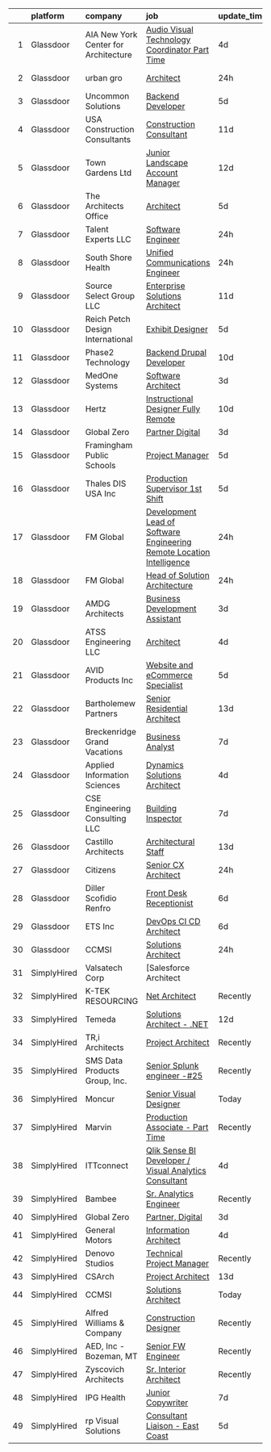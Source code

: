 

|    | platform    | company                                | job                                                                                                                                                                                                                                                                                                                                                                                                                                                                                                                                                                                                                                                                                                                                                                                                                                                                                                                                                                                                                                                                                                                                                     | update_time   | location              |
|---:|:------------|:---------------------------------------|:--------------------------------------------------------------------------------------------------------------------------------------------------------------------------------------------------------------------------------------------------------------------------------------------------------------------------------------------------------------------------------------------------------------------------------------------------------------------------------------------------------------------------------------------------------------------------------------------------------------------------------------------------------------------------------------------------------------------------------------------------------------------------------------------------------------------------------------------------------------------------------------------------------------------------------------------------------------------------------------------------------------------------------------------------------------------------------------------------------------------------------------------------------|:--------------|:----------------------|
|  1 | Glassdoor   | AIA New York   Center for Architecture | [Audio Visual Technology Coordinator   Part Time](https://www.glassdoor.com/partner/jobListing.htm?pos=121&ao=1110586&s=58&guid=00000182153e25e5a93ac24fc69f2047&src=GD_JOB_AD&t=SR&vt=w&ea=1&cs=1_7f820ecc&cb=1658213771186&jobListingId=1008005412104&cpc=9DC6E4D8324653EE&jrtk=3-0-1g8ajs9hfkcko801-1g8ajs9i0g2po800-9f7e938f05ae3998--6NYlbfkN0A4hgeKHdLyHgzaskNEvl2xXMVaueUT71iJOYpLYISQUHyZh2WxViHTlj9Wub_60nmkxSAtQjnee00fLm9FQ5Rn-NrRvomallKfPxN9_W9Z-EoaEzzASElKlk3PoTZ-900ZzshHrIsjXWYpFoiTJAAQk9Szo8Hz3ObWNzUKtjBU0aDU6bVgqWI-BtpzFiSMFmRjA5qhZDBM-ANGIjEfVpENJ-oiJO_WdJ7r3XtL9eJVBXqIZ0PeZ_YbocXvzKd_iIfHmIVfmnyGMXEYNtdBbbFp59Brbh2iQu3dC6wr4CMH2n92FriXeX_QKOJO26bNa85DqQAQ3oT02sKGQtKgs1uNq4ctw_oD5alTUyfAaMgL70opb9rDYxTflVCcyCUG2BgGlg_0ttF0pXWnbJ7aymZb7YgwNviSwNuxQWCuaAeUk972we7yyGAuHuKBWfxAqmxm8j8rfBFv09i2MMZbE-H8EFFTN_gMQVMx2mCiGjvlEEFVJxdgExT7Uz7oxpVs3Ik%3D)                                                                                                                                                                                                                                                                | 4d            | New York, NY          |
|  2 | Glassdoor   | urban gro                              | [Architect](https://www.glassdoor.com/partner/jobListing.htm?pos=104&ao=1110586&s=58&guid=00000182153e25e5a93ac24fc69f2047&src=GD_JOB_AD&t=SR&vt=w&ea=1&cs=1_035ebe1b&cb=1658213771183&jobListingId=1008012220603&cpc=2CAA794C6C8251AB&jrtk=3-0-1g8ajs9hfkcko801-1g8ajs9i0g2po800-75de2c5758707c6b--6NYlbfkN0A953Z9EfJZc5Z9y7Wb0NkuJO-5BBnqXCJSieP3bN3oT3pD2vzfTR7380vVfcGGwFp7h5hIUVH8NrTXjyRVDRxglBn0X1bSCt1AuUGRZ6tWmD5corm1uWWRM1DkWlBhE65VjmewmkGJqbeLHuGU-ohO-Q6ZQkzqsUfIfW5rZKBf6iV1TfjrkVjSxrhZRraThFogSoGbO8LA_43e-L7v9lrBsuqYbWkLGy5ybfgCw0vEpjagbuDIxk_IXnSH-9vAm70Gr4DH6r_AAusiY5uI36msB2xzNR3Jfw2nohUbsbZhUHvT1YC3aBZbIWfo4pW94IiIkh3Uzit_j6nXyDbvCbnvGNa_M_WLFckx-amfu-lG4FVlTDoPIVGVL18tpQSm0g09YAdVDLO85EbD-QA1xXtpXiasyuMv8Uk3S0gis3WkaYKLmngz7UzSEw_ZOsJSLz0hsG6aP7bxgaXiPUOtYBy22YO7NtpyPne2VhtRFmYJtTMbYYbqe_Kse5VsRCRnToE6UZco33JDWTrk8xvRD89_)                                                                                                                                                                                                                                                                                    | 24h           | Columbus, GA          |
|  3 | Glassdoor   | Uncommon Solutions                     | [Backend Developer](https://www.glassdoor.com/partner/jobListing.htm?pos=112&ao=1110586&s=58&guid=00000182153e25e5a93ac24fc69f2047&src=GD_JOB_AD&t=SR&vt=w&ea=1&cs=1_3c90fb5f&cb=1658213771185&jobListingId=1008002904162&cpc=983919718F9DC6F6&jrtk=3-0-1g8ajs9hfkcko801-1g8ajs9i0g2po800-b54aa2b04a64bbdb--6NYlbfkN0D5EoDI19pzLD_ZoAvoqM1-O9qeTV9KvYbDAr1-bMzVcQf2IFddxPxdEPPJGSEwxSzgFXCbmD9DPT01RneWWpIcuzmIZtQ5VurEbBwDoRVXj3NyvxrFUXGglOaqhEtZiGOLivxTI9oOO6KRhZKg-oEXNkegqYZAAKnK9lZdtNlvm8izggpcUwoGfuIkQWQk9_8qN2Gn5pssmj6Ryc-l_Foxzn9uVLJcsxG5CoPOime9E7DA2kbc8gKcc77_GuVu_xfhnI6cScuLXhzcUZcSPUKBFiJvSeZGNzzhGfKpwwjn0bLYXpuxxNI94KRxtwHku4No42Z0DGbyqH1JNSHnHUKOub20ianjG-ToxlsbfHJj1HnNHLNPuscJSfEA48yRRk5gx7EFSyul7EzaodrHRUusaXrvKAeF6pEbT6rw0wiaxnTB_4V07cfnKkKdNr87GX2cqJmPQ9nzTmgF26unAcqB2oJxKujbXXlV9lvQCnvgHTp94BmdTUSxup8eFAK6ZJE%3D)                                                                                                                                                                                                                                                                                              | 5d            | Greenwood Village, CO |
|  4 | Glassdoor   | USA Construction Consultants           | [Construction Consultant](https://www.glassdoor.com/partner/jobListing.htm?pos=111&ao=1110586&s=58&guid=00000182153e25e5a93ac24fc69f2047&src=GD_JOB_AD&t=SR&vt=w&ea=1&cs=1_b24ac15f&cb=1658213771184&jobListingId=1007989859349&cpc=0B561D89933DD0A0&jrtk=3-0-1g8ajs9hfkcko801-1g8ajs9i0g2po800-e9bc561fb70428d0--6NYlbfkN0Bi-g4OEguhQEx4pjzkmulzkFDPdVMQm6g82nLRMcVRUF4a9O8XX7bQ9gf7IXtlohmXlctRm-rD6fQF4C0BgqfG_863nbfBTErvDC_SXOiENmvAslrbKlvJWyx4CCnlc11fOhK2sH7Ata2H1hZiRtplGrWsn7Ik378QioRInmklIVlvVQFF8flILEC5Oe3jk64Zx2_28z9-UXGAHVz3Hn1ITba-Zynlcn6VP1YRwRbMzu0JC_TdfFch6lIToF9gWb_uXRpTkXLaXNBjZM4_IOHNrE-hMDp3XHkD2SYgP0bVdwGslQ5vTYu_UpTU3tGiybddRQHoea49GvOyGJrFuEiXYIECH0O4-CdbiRPtu7sYXicvk7EBAUVlUEGjKA__set7zh64HPpsJPVJ9ZuavRO65LGQaheF3SsGs7qtqWreGM0aG-0GO_sEbCxK_ck5BKB4GwN8CueWWoIz4or7tE0TlELbfv6bTn0T17iWgSHY7Ld9krgd_WRxBEqX4hlUdfWYqjvllkDJag%3D%3D)                                                                                                                                                                                                                                                                          | 11d           | Atlanta, GA           |
|  5 | Glassdoor   | Town   Gardens  Ltd                    | [Junior Landscape Account Manager](https://www.glassdoor.com/partner/jobListing.htm?pos=110&ao=1110586&s=58&guid=00000182153e25e5a93ac24fc69f2047&src=GD_JOB_AD&t=SR&vt=w&ea=1&cs=1_a226e3f7&cb=1658213771184&jobListingId=1007987204587&cpc=B4454408B5C4E155&jrtk=3-0-1g8ajs9hfkcko801-1g8ajs9i0g2po800-5fcea3f4d233570f--6NYlbfkN0DqW0-hTgkWGwYpK7eUj7Z7FoWYf8zugqSJvdz1tLOuZG6mU0B5mvSZExm9uBaGyQp3Qrsd4I-jJTMOIM2ljZzWmiExBkz8rHbdwlDxQC6-9WMgNFifIZD7uiajimeJUFaN4UThHaRvJu0fLAFanBtabqChKOweU84I6HOBWEA8OpnPTJ-wNtC5eAxAMz4P921i8nXLlSXC9pxWFYgEaxLJSgg7S66w25wg_FU06rHSjnd1IrMl7U40dS3FEhGsvhQUTNE5R2mmlJT1X8vKrwyZmCN6_FTWoH5-ImGVREEdq0EJH-RZinZ3PiYbU98FFQceURaN39fjKCdvpF2AEBOrDjopW6lZ4viK2ihIDkHj4bxLYR1_kc3o_fCKEpm-QNOy7E4-GpkljnwFPMdqdm9ng4Ed7_TkYtmBvapfFOx0ljk-ZKVDyw0V0BBDB8Mol1sVG_T_OY6BlhNvTmBiV1pJ13A_reQl_tJZeY9QZNmRkOfqPaLv3co9_PzrhSDdvARuYfikRNkQFONbX_OoOB2g)                                                                                                                                                                                                                                                             | 12d           | Long Island City, NY  |
|  6 | Glassdoor   | The Architects Office                  | [Architect](https://www.glassdoor.com/partner/jobListing.htm?pos=120&ao=1110586&s=58&guid=00000182153e25e5a93ac24fc69f2047&src=GD_JOB_AD&t=SR&vt=w&ea=1&cs=1_43774fb3&cb=1658213771186&jobListingId=1008002729480&cpc=32EE424DE2B657EB&jrtk=3-0-1g8ajs9hfkcko801-1g8ajs9i0g2po800-f1dda27ba3c1cc75--6NYlbfkN0CMAjIZiuNkZieelvDWmU8uZNthuAKSu_eJ-FL8ywbp2CXUUqSScE2qT5vy6Cv4mUhU-d6zdR_AtMWvtRmPgLfrl3w38NlI9AfwLCv69PJc2aL6bAWUlcLqlwixo_RgY8cIJ4VvL3dEZdse2vQ0phgCK6TNN0yZkNiXr0jplOAi-YTA7egnLk8_iYtQvXEdXJEGjecbpIhUL5Fq7Pl0gQGzyBaM85_oyG2lRpyBdzjVj8rEE2ONALS6bKYjATgNav9l2VSqJMUuX7VpFdHQxBymtRmaTadwqybmovdzt9zrfrnmR0f-5B56C4rGtjD4PQEQ64PkPOlPg5NDT7eb3I3gReN_8aayzpiz-XZuFL4uZZtMNtiZ3kR3X492xbWAtOfNYzV9uorGV8OEMiiFRHor-wyRaSX85TndN4ftk0RkQRnVQYDZdsUh_s6a3e-5sgvxC2TriXF9nKTpZo3svCWIaVy16X7wf45C3kF0O8zIxg%3D%3D)                                                                                                                                                                                                                                                                                                                        | 5d            | California            |
|  7 | Glassdoor   | Talent Experts LLC                     | [Software Engineer](https://www.glassdoor.com/partner/jobListing.htm?pos=118&ao=1110586&s=58&guid=00000182153e25e5a93ac24fc69f2047&src=GD_JOB_AD&t=SR&vt=w&ea=1&cs=1_52750772&cb=1658213771185&jobListingId=1008012280575&cpc=8AC01DCC8FF2DC38&jrtk=3-0-1g8ajs9hfkcko801-1g8ajs9i0g2po800-0cd020f5639af4c2--6NYlbfkN0APToHrk7ILONyRglvlT3LJMO76dZGJsKlG8WQjsY8Cq8sfDFa7YMJqRZHf6b2fauPj3gZezhjxLT-DuF8vZLuwZEnCyZyfC0p5bF0vQqRueZ5g6y9ftlcz0pgUK_OLAJo2_BtTYO2dEmzO9dTtdhpd59vuAmmznlR7V5veymu9VT_zvjua12vKew_2JvQ3oBizRAqsRzc7gkopTjyOqHkIDLatsPwzeMl0BnXZJ97RH5jnJlDxjlw8jUCK2L1RWRuTIAXp1hOoFuHZMN2HoLoA5c-s67F4_qveGDYEZhwjEYaUP5a4DljG4rciLuLeILTODXTMeAUwMvmX8wmG_t5Jc9roRg2a1NMq1arOKvC5o1pKCmCxF_iMqdkm5B1u8cxPnJxPHU0GcugMVtnZW3FJk3EnD7SSRfT1zfLw7LFzbpRwCiPvUgdSDNO-mu0raUoh_nGxHoxmUbW1bAvCyWtC7KwCD-jTRoNaEBN-khRiSQcKL8F_6nmlzEBjwgruvlOAXfZfd7Fl_A%3D%3D)                                                                                                                                                                                                                                                                                | 24h           | San Diego, CA         |
|  8 | Glassdoor   | South Shore Health                     | [Unified Communications Engineer](https://www.glassdoor.com/partner/jobListing.htm?pos=114&ao=1110586&s=58&guid=00000182153e25e5a93ac24fc69f2047&src=GD_JOB_AD&t=SR&vt=w&cs=1_74de25e3&cb=1658213771184&jobListingId=1008012368050&cpc=71D4EE06E32D485A&jrtk=3-0-1g8ajs9hfkcko801-1g8ajs9i0g2po800-c7c9a9505fde7d1f--6NYlbfkN0Do_qI9OEOiGhMBhRzGYA0CIFiuuz6dFclmt8Zl2i9_I4oYMivF9UF4o8PE_Q94KA-MjLHjhEkAgHuOXrVY784RA7oXUjYreaK5igTgT5Ylwp9xanFpt1LX7i_RT97ArtUrHMzl1dUY5MAj8DzHjaRQQI_S2_IPc_n24Fn7A7-PJ76vPifCkOq7qoRisPnR6zW4skeRPF-jUzWcpyrfbIjx0cTLOo4OO-RgAjwL8HymSDHZu8Fo-6m3twLe8crCmVHvSpS37xmGkD5w8XtTT8IYzeMN1L0bYoF_n_nEBQjg3TynMC8cRfAdzdQx_Z41N_i8RqGYy3UOR3-kJDkxlvKWLrqZbQMbVAxMDGYw1de7C6G1b1rsarfUPDBmJNCQbHFAbXm7dTFs28-rNneJz_1gHfaMowlCnwkRjZM79e3rSH-aAWIif-ffs845DWBCQ8IbixS3LvqgtD8_ezvaves9kmZQPqmbthh0gwg02zRy2RpMpTm6RWgIDRJgrGXEbBpWG5WMfATxN6gblnH36-HUgGZe-V166FEl3LaAjEZ1IrE6TmmGnTWw2hjWoopv5Qg%3D)                                                                                                                                                                                                                     | 24h           | Weymouth, MA          |
|  9 | Glassdoor   | Source Select Group  LLC               | [Enterprise Solutions Architect](https://www.glassdoor.com/partner/jobListing.htm?pos=122&ao=1110586&s=58&guid=00000182153e25e5a93ac24fc69f2047&src=GD_JOB_AD&t=SR&vt=w&ea=1&cs=1_3de8994b&cb=1658213771187&jobListingId=1007990072812&cpc=6193B0C32834B022&jrtk=3-0-1g8ajs9hfkcko801-1g8ajs9i0g2po800-21d590518893dfc3--6NYlbfkN0Dknu-XJx1lvG7TapgMlWnDguf9J9bebwcn7i5H53jr-eDOtmFlM5ZfTBFOyK9AH4HPtVI5UoMb82w62dLWlDKoRWM8XMZS-rqEXKJF0w4gtb15dUnf98dqT7NTZyEuXHPx7qsPWdXE_Zg9_NeqtF7dO1wo2rt14Mj8JnXdNKk_CLNbiiBjW1_JP1vpAHn_cNvWRsRbCalE7IPUe1f-doOwhCq_5YoT9Af81cFqMEBnMQ0ImhXhk5kFgJEavYMMLmm4ng3HuIbzmHY2s_zBs4p5zwgLY1dDUwveafBtzLq2kqTNAH9ajSD9kVX8uneM5eZn3r_DEisUQ6o2f-odVWFwcEhE3lLoCyfPTnAg9XD7Yh7YOnZLEzcXou6PXrP5nK0UQB4-XI-xdu4k1lSw4VVxFuEyuyrw2SFm0INkPeFt4m5cBViYN2yzE4aQgwNJA9vsmjnRaouN54tyn60irWMeeLHfvf7rKUO3UVgXRFfHnyP0jnVqpPBGgx8xBY8NDzqKOFBuL7GEEg%3D%3D)                                                                                                                                                                                                                                                                   | 11d           | Remote                |
| 10 | Glassdoor   | Reich Petch Design International       | [Exhibit Designer](https://www.glassdoor.com/partner/jobListing.htm?pos=123&ao=1110586&s=58&guid=00000182153e25e5a93ac24fc69f2047&src=GD_JOB_AD&t=SR&vt=w&ea=1&cs=1_2df4c73b&cb=1658213771187&jobListingId=1008002938812&cpc=5FEB1BEB8E14EF52&jrtk=3-0-1g8ajs9hfkcko801-1g8ajs9i0g2po800-3b5b7d28d0157a80--6NYlbfkN0AzDkwE1E6nFtjvvvc7BqCxawePj4p5F5Tpa-icpHS7yI1-CjxT_KXQYOVUQT_0dY0vCULujJzTncjbwiIzoH-koxOr7zJXgvIxjTsITWJ3JeHuXqEz5NuacEMkK1_BWBvQFI2sdlgpm-v1MDJ1NMri5mPZccDd5YL8bESDpYGHhCBSuQ89nx4Ag7HlTKZBfmZ4Os98LvfTEJtWnfFxZlYnuudt4_IlskxuzzERvwbAgKNiW2ADk5R4s4yH-aR5q6nyTkQYRUvFCfq18foKzv9o4FE8UjFtuE8B2c6_QN8QqAx5xPtgsYwCBtWXArmwdMcYvrU0Y-svDJ2oxZmkqSLJ_YOLgWVAtVxbaI84TlA7dedsx-z-MTbDrX34NqcX_d2WFoVKJOGGK1eFI-vRrZRotG8ilSTjBSbIjE20pNJ57q7v9JP5EuIZJzTg5WAqvO_E1nGVXEe9tuB9A1MxMyL6f0irzZnd6afQTW0unBuJ3QLFEBLLsBgS)                                                                                                                                                                                                                                                                                                             | 5d            | New York, NY          |
| 11 | Glassdoor   | Phase2 Technology                      | [Backend Drupal Developer](https://www.glassdoor.com/partner/jobListing.htm?pos=109&ao=1110586&s=58&guid=00000182153e25e5a93ac24fc69f2047&src=GD_JOB_AD&t=SR&vt=w&ea=1&cs=1_f30b0b08&cb=1658213771184&jobListingId=1007993224952&cpc=5F655C736EBE388B&jrtk=3-0-1g8ajs9hfkcko801-1g8ajs9i0g2po800-3d37e1c5d2e8ef37--6NYlbfkN0D5EoDI19pzLD_ZoAvoqM1-O9qeTV9KvYbDAr1-bMzVcZcpAIqXFAz3IAckowdknD-cNvKT3dG5e3B9UhnzZ-Vly5TmQAUG2eT4UFLJBbWVt6D19g2gg4QqReQnz_vIEOTmqDPH-BxUu5Go1oEDVD84EfPLG_zzMHxSMV1Tg7AwNvIHMx40_9K-oMXTEtqt-uFTSco8CjDaCYUfuC_aCGeoLKuVxD0yasHCGPa7dMw4bdXp6JHUIeIaCI5D865rAvBbHQJ-tNHapdXLyvb1uUDU85G5Fjgxt2hFD_FJ4yVr_w2ZWqFW8KQFiR5Exvi0tMca6Mzj0uXi469UkBER8oWaVcHa5UVmWtQJpI05Wo_j7VhBJKesxhVMKiNhcxSv_XaTyROBiu7wkHMbmihDo67_VmJV7ajBweEQtsv4fVPjQNdXR8dZLSyvBs5DGSNqJUPrEO9MQTQ8gaKwZDAIQSesS6V0pTDE8Iz3IiwNvAsZjwzbyoO3zBTT1ybhJZ28lWQKAp3YufAWjA%3D%3D)                                                                                                                                                                                                                                                                         | 10d           | Remote                |
| 12 | Glassdoor   | MedOne Systems                         | [Software Architect](https://www.glassdoor.com/partner/jobListing.htm?pos=124&ao=1110586&s=58&guid=00000182153e25e5a93ac24fc69f2047&src=GD_JOB_AD&t=SR&vt=w&ea=1&cs=1_5ddfeabd&cb=1658213771187&jobListingId=1008008635922&cpc=723ADC3DFE402989&jrtk=3-0-1g8ajs9hfkcko801-1g8ajs9i0g2po800-ecd4000b2ab4a744--6NYlbfkN0CXwof5LomhLcUddfbOomuPcoz8u2LDfp0_776CY6qF2_KW0RSHpts3sAHokYUHiDIbxyE6vyAE5MU3MWn86PDR9Um2pm3Bx1olVkllrWA1FGoMwgaltOdvREZGC_P2VWriAuXzaeNm6si_2hi4pkon7mIynMj1sJLByH38TXOAgVJTmdwzJzvvK7TXbae6PMZOzlV4bQ8MxHGmGG9eY5vnc7g1U42cL978Lh2hJnXTEdtupazJvG91ksBKjgWZn-LsBL6Uk6FOv5AMN1khJesso-k47OKkY3Z2xEPH3EHCcJwoLtjIF0OSqZ76qk9CBtK0bAWMGO3pH7iiNeqH26d0RUWmJfOSdY3ZviyY_bmjr7cKvSxJPOWlyJ9hlSizVcoHAKf6d1uuikhA5AVhIG30ybAMI8k-EFDn1uT-U22KJNhO2peefQXnidUSJr3liTd07ILxzugPLYpqSeks5HzoT-F9XzKI_-feQabYGHP7rC9mM2IL_jP5F_32caJjCIw%3D)                                                                                                                                                                                                                                                                                             | 3d            | Remote                |
| 13 | Glassdoor   | Hertz                                  | [Instructional Designer  Fully Remote](https://www.glassdoor.com/partner/jobListing.htm?pos=125&ao=1110586&s=58&guid=00000182153e25e5a93ac24fc69f2047&src=GD_JOB_AD&t=SR&vt=w&cs=1_3dd2f552&cb=1658213771187&jobListingId=1007992438205&cpc=C4A69CCDBB3B9599&jrtk=3-0-1g8ajs9hfkcko801-1g8ajs9i0g2po800-80753fbc72ca4922--6NYlbfkN0CY2bW1_UrvxrGosjvcoJFNB3pSLD1pqDJ9L6Rrokobn6ynFDR-KCNFnAqspA82EP7tXkIxuM9MN7E_t-3wbuPEwhXrg3MB6QLX3zY9_IkU3o8I2ckzPKSIdvctle29rLH9Qnhu7BfHaPvc13Bnpe5HGwM87m1wgnf3UQw_UBiMvOcFFM5ghzPGobwb7QbLiVlVUe5OTHZ1bDFvO8ex_w2BohrIRdxrxzAFR5kYpCsb5KUDiJkmIAzWC_dqSVnyIwUFSuzBTNthtxOTMRXGTvyrOXK8gOLurA_ZboJIfcY_vjb0lsQVZJ8nKSnetAv-z2fUIWoSV0SdafetUO1y6iXSK8IL7JvgzqRSMO8vkoaQgprp3ccTpZ2zjsZUvGWLCEMVB6syZVm9D9piOIkZ12OyDmG4KVFzkq43oEHwbPhZa1_j26kJjrg-9Qnb8kpx9TexkyKxpNJWXxPSK_VMVuFhmlEUjtxqye0-nmBvmccQZyd5JBumS_q2)                                                                                                                                                                                                                                                                                              | 10d           | Estero, FL            |
| 14 | Glassdoor   | Global Zero                            | [Partner  Digital](https://www.glassdoor.com/partner/jobListing.htm?pos=117&ao=1110586&s=58&guid=00000182153e25e5a93ac24fc69f2047&src=GD_JOB_AD&t=SR&vt=w&ea=1&cs=1_17438597&cb=1658213771186&jobListingId=1008008395019&cpc=4F748F1840550ABC&jrtk=3-0-1g8ajs9hfkcko801-1g8ajs9i0g2po800-e6b45861bb4133f3--6NYlbfkN0DehRHyDblLCuCrMSeX7_nzd9fRBVNdZzCABRIai5ML0d4fKtcVU-aBETAnTMocVn805xa0h4kwMKj_AbacgNWfVAAwROG7xt29NWouxeruHJWpCPQG2R8JzxI-42G5ApyIi7Iamsle4KDzUwXOx-a0118uUaekgZWEWLKQHH8AaeYhEHwfV2DnSWVw2zjtiol0pPFfuLD20aLPruY0o-n68_W6ZKRr2qCXW0VwPReBXYWMWzGDsfXxDJmok-JvcHeFDPVkjC9LqJttyYkggkhxLr6tfVBKuzyrCUFBZkmcJF7sk2ecm5bwPy4zrV25pROkenHZ7x17fT3VdJ0g-G_yRsNqK6Ka-OgugHW1jFmLPjffonGUAOWoR1BlpXx2GXqPkLHFKF12HCk_nGp6mW0hVHN7mZW2o-yp4nwzM2vtIdwzP6w6XiNi41R-3skgQm7FCmMRWE4-m2pWDCBPCcEKEDomlGJNG7N4G_KwyWd-cbAdEMNSlcYm)                                                                                                                                                                                                                                                                                                             | 3d            | Remote                |
| 15 | Glassdoor   | Framingham Public Schools              | [Project Manager](https://www.glassdoor.com/partner/jobListing.htm?pos=113&ao=1110586&s=58&guid=00000182153e25e5a93ac24fc69f2047&src=GD_JOB_AD&t=SR&vt=w&cs=1_6eac4294&cb=1658213771184&jobListingId=1008002453767&cpc=AB6E7ED505984E67&jrtk=3-0-1g8ajs9hfkcko801-1g8ajs9i0g2po800-b64eab242e7109fe--6NYlbfkN0C5-p1ek1sSuyDjpvPBUY0H4FImp6Au0fUXYecJltu0TUQZKG2-14lo5GnUW_aCkvoGrTDXdB7eNYyPmSc-Mg02GOe2SMqyTqs9d2TPnjb9yHsCbm_iSatOe7VhQWzGH3gdpJFUmay65Qo-KIwQMLpARNZyJQtzgMGRwKZhht4k8UlLZsL2RYsu_5OInoVoauf_ncaqueaLABnwBL6jjh4vbUpl2-3RnVwOhGfpkU7MxxlFcTOXOvILQIp1PUShavMZ32y1ciy74gQz8HG-FtrLaFefBXRprBxcGbeJSqsGcQa_1dVzezGG1yXEDbn0Xw29U45_OHUAw4lAvLrqUBl3U2Acac4QeudlUXOan1Gd8qkX1TnOaBeTqR4tEXpV1fL6_yDDwkbLZ4I2hoTNAaA60kd9BOaB_iGXe1jfTupKZfsje5JfiR7MBDYSatPS_7Yjtm6NCeMDGsC7_lnvhf4KETKwmWzZFPLeNiP5rBngzek8-W10Qg46OdI-Ztp8DB6RThsfmXxzQA%3D%3D)                                                                                                                                                                                                                                                                                       | 5d            | Framingham, MA        |
| 16 | Glassdoor   | Thales DIS USA  Inc                    | [Production Supervisor   1st Shift](https://www.glassdoor.com/partner/jobListing.htm?pos=108&ao=1110586&s=58&guid=00000182153e25e5a93ac24fc69f2047&src=GD_JOB_AD&t=SR&vt=w&cs=1_5fe76342&cb=1658213771184&jobListingId=1008003001354&cpc=1B5ACBA47960D310&jrtk=3-0-1g8ajs9hfkcko801-1g8ajs9i0g2po800-2fedf1763587c4a2--6NYlbfkN0BTko3NfY_jUuCJ7IvJvdhb3vTuwD8YmB6aPpYi6Jp-tj5JsAdvJMhm3y2D6jYwWNsajsXZQqbUDR98WcDGVm6Q25Wl9dBNcZ_c8WEuhuzBieoYMH94MObEL3sEZgnRGmu4TMMi7-ONn3BfIGD6w4wQ-wnTg5RjvqmXtCpYMyYC_BgzlRm4dUOrI-U7eQRfXIYE9_pvo8tlGre32JVz4vu0mwE_P_QgCdn1ows3VLEUl_MZlD4fxXb7I7LPSpW7xsL001vcQpU5hyy13BaWLZxE3wyEfeGCQGSDJDpJZYxVEXZqdC_ESlts9m_v82HjnUKBIcms19jfUOjPE7GXHo7K1uHhLofNRBBG855kO7-oxziFiU57vsxA0mic1CwY9RwjJMfeMjkmRZNVJQMgoNODbb_17eOAHNtt5zcofkFhZBqeYwHsO3npV8iQT3Jlirn9Cq29AXCyEoIe9SkWockl7dv8wXAuwmAJFBajk0gam0rVUzbwBcCm9JIKyYHxLCwDNA8j7-DwhHRUtiLuIgdoXxEf8wPQB2hwdCE9RfD1I8n1YeVbNmNdggk2KyTgw44%3D)                                                                                                                                                                                                                   | 5d            | North Kingstown, RI   |
| 17 | Glassdoor   | FM Global                              | [Development Lead of Software Engineering  Remote Location Intelligence ](https://www.glassdoor.com/partner/jobListing.htm?pos=127&ao=1110586&s=58&guid=00000182153e25e5a93ac24fc69f2047&src=GD_JOB_AD&t=SR&vt=w&cs=1_6db89851&cb=1658213771187&jobListingId=1008011552161&cpc=F4EED0218A761C36&jrtk=3-0-1g8ajs9hfkcko801-1g8ajs9i0g2po800-c328b48235af00a6--6NYlbfkN0BigYfUOQQO8rsDFezZ08dlx-sTCzq3kza1wdUtMryv-0gUpyNq23bHlKWn5UmhldvLlkZGBc0sjkXeZMAJ99QeFJretp527ga8Gt08W9_Mx4xbMgXjS-TCpdVAER0Twwe-1ymEAz8S2_aMP2sYIbc5qooUUVdRtoquezE-svKC3pSWF7faExsD8Unq2QHdisNDufJXDU6576GefETaDcQ1kX96C3XHI9wkObHEuPBGmd5oi_fpQAuAsV0ipeRyhIPZbwkYYiO1ZPjYMUAKAFa3jcur0NG-lwdQTuC4QvAty1RWhOSwIoH3ItmBX1p6sSdv7bNKykPgrRH93opRJfMSK4JcGhb7MjRVGHfSr3ICiYkipV5KHE0JeV64dWtbxzvmJDEpAr1Ll7g7bDlWs9znVC3gPOi4gk5N8pLfISEEgxx4wS08OTGNQc6L4lp0jD4%3D)                                                                                                                                                                                                                                                                                                             | 24h           | Johnston, RI          |
| 18 | Glassdoor   | FM Global                              | [Head of Solution Architecture](https://www.glassdoor.com/partner/jobListing.htm?pos=129&ao=1110586&s=58&guid=00000182153e25e5a93ac24fc69f2047&src=GD_JOB_AD&t=SR&vt=w&cs=1_911608a8&cb=1658213771187&jobListingId=1008011552154&cpc=47CFDC01B3F81FAC&jrtk=3-0-1g8ajs9hfkcko801-1g8ajs9i0g2po800-2c0f002a536cb4e7--6NYlbfkN0BigYfUOQQO8rsDFezZ08dlx-sTCzq3kza1wdUtMryv-0gUpyNq23bHlKWn5UmhldvLlkZGBc0sjqAlffYw0Dub-ddGK5V5PCCa7AnWzM13_y0BQrRClZD7Ve9dFel3VI8OX7arSuLdbYfjfUKRtbqRvaKk0yHDorba5XBWOsGrJrORCVfeQL-kgn_xIJfkGIOT0Elk9cLzxuMjj0NuDpWUeCkjvPsIR64kfgBSGJVRzo5RYYMXSrYDzMkPQdI2JOSYMXR6kQwQEx7nfasoUPD2GdHlKp_FcIQahhBqYyTYq7wCDNfdwbpA0q_Hj83CEnjQoFTGRBJnKtKYGFW_PkbrQKooAuQVFVpfp1WvlWDZRsNErC6FZVBbsrKTXtHdZ35BW5vbjafpLMxK08qj0d-zCJiGANNq7Ncilu9H4zjf1bcrJUNLPDpd4i7xjjcBZ0Y%3D)                                                                                                                                                                                                                                                                                                                                                       | 24h           | Johnston, RI          |
| 19 | Glassdoor   | AMDG Architects                        | [Business Development Assistant](https://www.glassdoor.com/partner/jobListing.htm?pos=107&ao=1110586&s=58&guid=00000182153e25e5a93ac24fc69f2047&src=GD_JOB_AD&t=SR&vt=w&ea=1&cs=1_c0765e5b&cb=1658213771184&jobListingId=1008007866350&cpc=2F725E1A875689B6&jrtk=3-0-1g8ajs9hfkcko801-1g8ajs9i0g2po800-1aedeb569c9e0422--6NYlbfkN0DJjgusqEaUlLnLdJwDlw-WvSRJopC672j9kTHdw0Gr4s8tu5oNO0vJERVrjnh4_vnusRR8s9H6AllHuzhDYEjqZF6hyuzGOdRpTmjxvE2HmLbT0TwVzumwmixQIlWRw8Y_bzZVjjzj2K6eFVMwVzL8TdrN85sVkwfP3ucs4DBG01B3lg_ApFiarBROehEmBrrLaEb10eyHSi5_-hpC3kt-O8MtMfodaBxmxuu06ZxUg7d0zLYmhpv51JaSLj2JbQKTcUQa-5_tq6WxN6el5vxvs-BUVZRRy-PPBTpY4_eMeNdhac06SU7hx7UiY4wP7eeZuNKvsxTMIL17eAIaz9W9U6VcufGGHE1qwP_nnLF6fZIlUb8L5G_eRza0q5VT3IfCQTqBgtW7rxLcezCHABeBODBo219PAe1fbA8FEQO2KrP4u79IGfIS7-AiCVv7PI3uE3YEUrq8-MPUTlbGk_MiPBSIqsVWMNkBW834HLgDt2Xf9sWx6NUJh4imgsiXdoGBR53L0Lt-lg%3D%3D)                                                                                                                                                                                                                                                                   | 3d            | Grand Rapids, MI      |
| 20 | Glassdoor   | ATSS Engineering  LLC                  | [Architect](https://www.glassdoor.com/partner/jobListing.htm?pos=106&ao=1110586&s=58&guid=00000182153e25e5a93ac24fc69f2047&src=GD_JOB_AD&t=SR&vt=w&cs=1_135c3518&cb=1658213771184&jobListingId=1008004631253&cpc=306CA5D721721ED9&jrtk=3-0-1g8ajs9hfkcko801-1g8ajs9i0g2po800-c12c5cd50a88af39--6NYlbfkN0BqeDklZlbfDFppaKfGseR_542eCQq3PPcLWOFHYgM2Je45U22PmrbNZFVMjrhCf4hlp8LhTfiPrlDEQe2EIGRTl7NzpZFBpTFzKh5b81oLSZYQq9HPHpfcdcCNEpctmcCPxc5c3fmxEaf5XjE5wPBrNYZuEEJZ7MjAlZ7xpfTKSf4emRD1r1jbQtOwyxK5fxbZO1yGtY9MW_vNx8FfqyHptZtlGglvODADc3rRh0kXcyg_fVrdK3RIOTNz8SzxQ2uQBq9F6FZYtZZgpOGD_uqTXjbN037e7zKM7SmYrKF5Z1Q-yYhZ2tm7JV05OggRs1wkUl5NzCuidi3CzwT8o0Q-qyD919troYVFtmStXWIlD11c_ZK_VOxT7rJsjckBSKviGliPmKgdWMGtpjqso93x9IYxLpWH_QNLmLvJw99VRewSHrjXvIfUo2zcwL69q4oAOEsKiUAk7PBtu_waXWPPjMXMq1SG4EV4vLroBgJMUSNYdVU5QWEP5k0hmX3PU0KoGx2ticMp1e5pFHvN2094NLFO_SP9xzR67wzUjvKs1yBh3kE0VSYxpvaSs8Bc9NA%3D)                                                                                                                                                                                                                                           | 4d            | Birmingham, AL        |
| 21 | Glassdoor   | AVID Products  Inc                     | [Website and eCommerce Specialist](https://www.glassdoor.com/partner/jobListing.htm?pos=126&ao=1110586&s=58&guid=00000182153e25e5a93ac24fc69f2047&src=GD_JOB_AD&t=SR&vt=w&ea=1&cs=1_1f35e25b&cb=1658213771187&jobListingId=1008002815768&cpc=B076152010A3B66C&jrtk=3-0-1g8ajs9hfkcko801-1g8ajs9i0g2po800-719350d7b8dc5ea2--6NYlbfkN0BxkLIcfe0oqaYINownie861a0BJtkzmJW-WyGv8J0JYIhtfgDOowTGN1RAB1mYk2ocl1KxduNndikr5YNBBpMQr1Hb_kjxslSh3Oydw5aoycZtfQfCmNw-pS-w9_b-6_Lna33m4VNAW2vmcJywj-tlo3py-BCCHoW562dweFU3UKCXRfh7I27HpP3mRxRTMrWDfRsZjjLUsWqhW06PlISU8aVBNVw9_Di0tREb_lOY6w6ZWa8U9dHu5vnz4o1AxFDd4Lt8AnbwxJ0IVODDF5MdU5UiZn97Qdl8gJ-MRFiR3g50cNh-Zz5wFSimD8_Oiy73LQHsVhf35eoDNtLXEBUv01wyHHB21PrDiRD7ms42uGlaBU8HU9LntYV1vpbPuiJtRSL51TIluQ3t0eCdq7Y20p9EFmFuhMwGygCtvupskqHOIG9zqvyhF8OS2_0QpUABD0w6XK2wUBarmaiHQXELxRqEaeS7F6mxzBj5MhKhHsCEg145Dw93djpNFg-LBYcHn6nrf3D4_Q%3D%3D)                                                                                                                                                                                                                                                                 | 5d            | Remote                |
| 22 | Glassdoor   | Bartholemew   Partners                 | [Senior Residential Architect](https://www.glassdoor.com/partner/jobListing.htm?pos=101&ao=1110586&s=58&guid=00000182153e25e5a93ac24fc69f2047&src=GD_JOB_AD&t=SR&vt=w&ea=1&cs=1_5bda148d&cb=1658213771183&jobListingId=1007985691802&cpc=FF5A52BAF937C849&jrtk=3-0-1g8ajs9hfkcko801-1g8ajs9i0g2po800-44dcc389cd6592d2--6NYlbfkN0A4hgeKHdLyHgzaskNEvl2xXMVaueUT71iJOYpLYISQUHyZh2WxViHTQeBD1oY_aJWsIau2s_9JY6eZa2QV7_PK8VMFowLvn0anpCWHuw_y8ZcL6cbg5_aReuTtIZvpXrtflAlvNuQUyp2z7ceKBwYWlAsATcJR8L609Tj5ehrDoYEQ3ZYaYEgI_f1p3tEPo2h5jft5b1FXhN8nu83jssZX-rs_UZYMFvCM6FP81IJmI-l91HzYo6qREWZaTQaYqMMWBFjmVTRRJSi4p3de1lHnjdjukFpOl4qt2b_L_js8tCR8o5j4GDzmRhKF3f3HmrWwEk1dde3PjcF_WAYPiTQlwKSZtqzHGC2Mgzb2qzN2_8JJYMwHG3p8QGczA2_qyfj-DyCrpKILyYYlS212wiuYB2AUr4REwvJ2oLMjirMI56cJZd8BmEOnN1ABVSyaCySWzV7DQbDGzDMakihaGXs0R6phSjuDXFfT2ZAD-vGZIORYSBlMT7lHsAuXRotdHSK-Yxnm1bQvALB--JrwVi7E)                                                                                                                                                                                                                                                                 | 13d           | Palm Beach, FL        |
| 23 | Glassdoor   | Breckenridge Grand Vacations           | [Business Analyst](https://www.glassdoor.com/partner/jobListing.htm?pos=116&ao=1110586&s=58&guid=00000182153e25e5a93ac24fc69f2047&src=GD_JOB_AD&t=SR&vt=w&ea=1&cs=1_8693d0e0&cb=1658213771185&jobListingId=1007998082794&cpc=14D5209370AEC984&jrtk=3-0-1g8ajs9hfkcko801-1g8ajs9i0g2po800-2e796b903f87937d--6NYlbfkN0As5xl7xgKfuyYIOSGK71IJv8t9wgcfISggchugm9FNlXli6uIKbT_ovupCyXVGT98LyrHkcq4RQDp-wPvsnWhJPknYn6d-k6mid2G2rU4g93i8EzVaOB-oSQjfhl0FXGCIN_kAIRC43xzlRCG-8pIG0MTvzjyoKbuVgzhTX552b3zklg1Aa9Tflos6Bwk0ckIKEovNGIDixxYPl-5w1C8983_JikdBZa2Br3j-VPqz4BNPhf3FBJlep6OlTgCFSdsqb-v8tMGkUoopjiSCEQwKCSo1Y0vC2Vp_DFrZqgI1N44wxEKKpenPPM88Z6tV0WLni-Hm7WtQgk_JisdF86C71z3_ZHmvJj2WYEXeOw9WGLsCbgkhsk294rQDwqB-QJpyhvqvrg6EirAwxe3d7mQ_ozKHywHj_dosObr4Quj_uyQKT8SKsLWmtV3e5T0c9kJ6iLvjlN05gXJQn-4rKo-Kj_lLuYpMenRtDpZxEz2r9EGHB4OiUmTCQHcXzOgZg0vq5j4wT59_qg%3D%3D)                                                                                                                                                                                                                                                                                 | 7d            | Breckenridge, CO      |
| 24 | Glassdoor   | Applied Information Sciences           | [Dynamics Solutions Architect](https://www.glassdoor.com/partner/jobListing.htm?pos=102&ao=1110586&s=58&guid=00000182153e25e5a93ac24fc69f2047&src=GD_JOB_AD&t=SR&vt=w&cs=1_543ae970&cb=1658213771183&jobListingId=1008006589763&cpc=D468B3099C366E90&jrtk=3-0-1g8ajs9hfkcko801-1g8ajs9i0g2po800-5f4b64f81f624c05--6NYlbfkN0ASMdfvcXrOvx0IzM7imon6o_FiFaWeNkPsJ7XU6uMPaGXUbAqlhdb77DHJ1TzatUMWx5Gu-jyiM_t_bksyhNUVHqYkzXntR-HdimbiABa_zueKiX7GtDV8feTgE47V09l4zBUhYdTtLE1OvxKKmLSIHqlDfOmI4PcDuQheKEkUCzwuBttvrcjOALBa2nx08i2dmQpjOLIddlmgayP5CkCKwpuz1gP87AlVx-VkSE-kFRAbskpTa-z4DKjjn9tleJSYk4869N9ViWOfZ0r1bnNswQLTXM_NgDZE0ubJXAB70lkFlKrlCELRgHZO-g05CClzE4UehCrolR8049YEDnJi3tpbR_BbEUgOVFxROFUz9L-xEDHFbzigOfAprn_vUw9gCNugU0DWMbh3enu_lW52JvHlyjAyUQOvlUKyhi6HTB3eWdMGiTz5sBl3pvm6b-jb_c6R4wkNg0jKLEO4mAVP7Of_JThA7JPmA-C0BpPBuEYSf43mke63lWgE-nCKCems4vqnAyzKi7bzY5w1-Fk3xMBgRVKnq9zK4VYRPgA1VNZMJTGiYs2tCSTn3MTeV83LI-hcczNBrqNacqD9vI1Jh3_9XEXti74bHnefpbYwCpVrtC4MjrraC4bqCrvQMPZDtUXL4BzoOQ2esF2zmKI_iRox-4TR2qVUciZHQcwrf_-lysX_rvgJRzyl1PyAHpCGCJOc2pK_vyFePVcqgE8D)                                                                      | 4d            | Reston, VA            |
| 25 | Glassdoor   | CSE Engineering   Consulting  LLC      | [Building Inspector](https://www.glassdoor.com/partner/jobListing.htm?pos=128&ao=1110586&s=58&guid=00000182153e25e5a93ac24fc69f2047&src=GD_JOB_AD&t=SR&vt=w&ea=1&cs=1_c6c6116e&cb=1658213771187&jobListingId=1007998216391&cpc=D2F1DE17EE1F43B9&jrtk=3-0-1g8ajs9hfkcko801-1g8ajs9i0g2po800-2cef226a18b3f7df--6NYlbfkN0DxECLE_zlA_vqTTIRfyw1pyAHBKFvYt-8WVOm9pHNNiWOjb4gQY3iNtzAKcJtoPe8ryZdQnA1bNr5PkJw6aX7SFdPtOdQxVNlKv_4CY6AuOK8NM_FkOzKpprnxBu6OJMpX29vr_7fiiMcFCkQjzHlAUVsjA3d_md22HZKiouUPKn0xxqjUdzTvI05tgtOA2xl7IOBmov0rZsTC1kQRqBoyRcNxj0wAfvwb1eFtCSrE1TWgcOeyQNv87YR6kl0KRuliJsvRcziBmfD1jt5VHbfHfGGa9Sd5OwJ45w5_cD8uXWWpadEckImiURoiLPsQsgmQbMWafoE2YhUZZHNb1GcWYnePREyMqJCG5UdmjNFHImSo92z_mz6eRoxmikDNWjxXQHzHQb_kGzKrckoSBXN4qhFo5gLNwUKy0NO7lFWRFrWGtzFgXbeKUDT2hiU0-gyOavPb2cW3C7akj1e1zHruR3sWJEvlr8b8Nv-_P_AZkXe96URC_yBN)                                                                                                                                                                                                                                                                                                           | 7d            | Ohio                  |
| 26 | Glassdoor   | Castillo Architects                    | [Architectural Staff](https://www.glassdoor.com/partner/jobListing.htm?pos=103&ao=1110586&s=58&guid=00000182153e25e5a93ac24fc69f2047&src=GD_JOB_AD&t=SR&vt=w&ea=1&cs=1_5f337798&cb=1658213771183&jobListingId=1007985259541&cpc=AE920CD9EE1B34BE&jrtk=3-0-1g8ajs9hfkcko801-1g8ajs9i0g2po800-3d1a8e69bc722d64--6NYlbfkN0BxkLIcfe0oqaYINownie861a0BJtkzmJW-WyGv8J0JYIhtfgDOowTGjrzcx9fBKsZmwTZqiVsuHAQ7sX7x0vUN9GFH842tdHyxzDDuHuIvzoArq7GGZHQ0QMR8W05oHEEEp6BYBvX2tR52xUdS3ZID_b0VQWIHZcOFgCHnmw51JgzfqksAP6Ee_89XgwOiZVtKICLQ50Yxc9A1qPKU71mJI8xM5806omVFtUWUR6b1kmML5eA516Y0AkJlJT5aLfWXzANKpNOHBGwCFgNFMpBwCFE_GGrXbs2T4er6Nq61MRHk3F_P_TW5-zP1cSPqiex9Yn-3spVbUjZxUHJU4UvcbxLv-PC3KpnoIghKFtm-2thR3cer0oeghl2HjhVHF4B3Tzc7fO9Ao9-xOZf5ebFPxo6mXqS9J-CV3wA2FSANKRPnQRR2nVE9ipc7pjwKE0ClPGCTLT7XWs6Aq9NmCplzYO4_NwPUkZLvMiisClKDSW6uVo22SmDkCm2HfA9C10V5778LEUbUJQ%3D%3D)                                                                                                                                                                                                                                                                              | 13d           | Denver, CO            |
| 27 | Glassdoor   | Citizens                               | [Senior CX Architect](https://www.glassdoor.com/partner/jobListing.htm?pos=115&ao=1110586&s=58&guid=00000182153e25e5a93ac24fc69f2047&src=GD_JOB_AD&t=SR&vt=w&cs=1_b25a2fb8&cb=1658213771185&jobListingId=1008011582430&cpc=8507CEB59E1C6AFB&jrtk=3-0-1g8ajs9hfkcko801-1g8ajs9i0g2po800-fdebc523f8fa1628--6NYlbfkN0DbY87xTe1ZMhhjQ9k8R965brWLRw8vo5R_taDvbDEPJhbr91S5VW77nhJ0YJlxP6q_sOOPzbXYYI5DwJVPzHS3LY1_iXIy-8dn4XAgMbW0sDsPjwuhmpbyC_T1GtyYSCQUu4Am6Jyk50XwguW_CHFDn8JTsHSqRZ0cVdZuVsnE9JKl8X-HuROn5NXMn0tttypK9HPLbNh4G1owEF0ehMPdMQXcSJtYAhYS4m3ROwk_vewgvqX5EQXE31Rwq90T-xG1FRZPZUTOH8eK0PKhoMfFWCaTo67oR_VWZfLlR8Kd3lyBRmIN4yjcnr2gOhoo7INVlfTwAH8-JL_a1J3yrJAVpwVLoI9L8tL4-R6BlotuRguGByRFWtrcvgqsxosgwI92GcAs0RSUKRqDnbz4cbxD4wQOxfoNdv0v6o1MPo95PG-Q9fmsPioX7YPiOA32GqmgCb7PAlsn0w%3D%3D)                                                                                                                                                                                                                                                                                                                                                   | 24h           | Westwood, MA          |
| 28 | Glassdoor   | Diller Scofidio Renfro                 | [Front Desk Receptionist](https://www.glassdoor.com/partner/jobListing.htm?pos=130&ao=1110586&s=58&guid=00000182153e25e5a93ac24fc69f2047&src=GD_JOB_AD&t=SR&vt=w&ea=1&cs=1_3b4bd516&cb=1658213771188&jobListingId=1008000347216&cpc=C4A69CCDBB3B9599&jrtk=3-0-1g8ajs9hfkcko801-1g8ajs9i0g2po800-279f86602df7ff1e--6NYlbfkN0DX34lU-5DP9jFnxZhDek8RAxAz2io6VyN8COQQdV4DmHj6vS40mOtciQRnWq8MzLKjsKM5j6FrO8dl1hvsrQ0k4z9bzB3rP2Z1g35zkuoQ4_yoMtFsu6wToYvewB9ParMy7eNkGwvnyW3jRSAbkih2ZDtgjpV5WpRKmQ-mX09NZ4UFH90Tkp6faGWHJwjWxFTvbLW9AWR7sMw6FnYhgzc30vFWyCCgKNNOkbfzHrOF0I4q88aFfQOyHD3fAEIjVP8fFcLdLpJnQUSVYVBQcSiH5mxNEFQrEjUEtmzRv04-buVrc0ZgUQHH33a-4juJKcc-qPm-WZciYVYaTvZVVT5ntwBtXvkzqbXfq_DHKVFP7BCIE0uCtQjES_vZs6lyrTTKIqtrGFQcYI3RJNN9Tz-vg1mNNFv0dAJDBJOBQNPYTtG8pf68VVWUy42-P6zXTJVRtxMNU9BDPaEREXhoieumCAZe6ByrdgyI1xLKbLLOxtD-6n4d0ifO)                                                                                                                                                                                                                                                                                                      | 6d            | New York, NY          |
| 29 | Glassdoor   | ETS  Inc                               | [DevOps CI CD Architect](https://www.glassdoor.com/partner/jobListing.htm?pos=119&ao=1110586&s=58&guid=00000182153e25e5a93ac24fc69f2047&src=GD_JOB_AD&t=SR&vt=w&ea=1&cs=1_09a05e45&cb=1658213771186&jobListingId=1008000375482&cpc=9EDA28EADF1DF7F0&jrtk=3-0-1g8ajs9hfkcko801-1g8ajs9i0g2po800-37a3211aa903718d--6NYlbfkN0CdNy9g2aZANdx64tcJyvWC4Dh9hlXtf0GcMh6TvyMiE6AIPqQPqecK_sZn2J-LffjnMSbAE_P_bUFDEAaMunDn1pMUJCQSlLunbuEt46txfA4CWq9Ret6sXnYUgmQxCrfxe4ZDDasKL9-r_hOdEt9sQOn_pErPom0VxMxwOOEBCD0Ax_k7QheXyqQH49YrdTMiaYynth_RsvO_FZR7uApV7TdRiMgveFgmUjGYUAnhd48xDjSsi1G3br_OGbj89PsratFo7ldcjpC38389HIzT4_ieWmaN2vjuv3JWWkb9d2s61nG8a9L3osJ5eucCHCT0bhkvdFEntSHmXtGsMyhB7TWqEgWGodSCVMBdsjXzBmd1Si_hTriBmQzAWLqDeYQB5ARwerHm5NI5VUXybtQxznPaG58MJ-veNnmwIGahzPjs0ddLX957778qmX3Lu0HFAGW6z9LGaebamZebb-FC2rrjGQLn_GHHrraQ6Xqt6gnjeDzYrDJYGN-5Xa4s9fx-B--tMnzT2hIApsAZixxJ)                                                                                                                                                                                                                                                                       | 6d            | United States         |
| 30 | Glassdoor   | CCMSI                                  | [Solutions Architect](https://www.glassdoor.com/partner/jobListing.htm?pos=105&ao=1110586&s=58&guid=00000182153e25e5a93ac24fc69f2047&src=GD_JOB_AD&t=SR&vt=w&cs=1_f0a02439&cb=1658213771183&jobListingId=1008013057321&cpc=CBD165E99C37F1D2&jrtk=3-0-1g8ajs9hfkcko801-1g8ajs9i0g2po800-35b748e02561eb18--6NYlbfkN0CDM7tFJxw7f4ijTXeqGWcR9iaGooe3kUV-rew4lpDfjLIrzwCpRrxzU1u-5YdzlecGLVH3uWWLegBGwP4sx_oRmfDxMurLf80vSqdog0vbU2L3qMxsIvOTugx0HzyilYGqdztCBjd97Xc3f2CEjcwgoOtOnLdzh1YA826uzVKXIMVl-irzF0Hf1vBq9RPHDg8sOFHXQ1ynbWh5Bbhgo9r53mLl-NUcLbBJHpE64mqGh-tiT9ZDBVhcsvTVQxhEUV2-Z6oczIr6_SxHM95J2sRr37IdOGGmPpcwA20mgDHBB7w5n2CHR0ymGpgJlUw5fvLL10mamcx9X09YPPZrTd5UoIHc1BxEWA0OE64gFgrmSRbDmpU9IIILLIwiasPWqSeBjjQ20HtXS_HZRQjh-nDUvEK-CK0hrusSoYBHCgpUACTIgO3qX6QI-HULhYdvP0Qo7nV8NRSRLmxkcOEZphCGFso1AAk_GgFEkZTC5Q0CuLkb8kUhPGz-RKRY75pKhTifRjKT06mpAAFMQAh05Pld_NuzrBXRxxMeD0Ut8tEn6zHUyfUDTMB7YPGCW890TX0Uvb3---xN7LL9no7xqUv7Kaa7OOa3KG0NhvCc_Mcn5LSIXjn_oOMWlRKDKECAD5FNIWuWjNvMA1c0PElE6E40YQBmOrxOiOszprfPnDKTaNTplMActi6CsNFCmUWbAO39-uEBf9IUoCSUtRZHh2YmqnhTfy3wwYCtlPP2S6u6FZ8QhL7EmPcu77Ez6V-p_4asd2-VWWtAt4yRcsAkbihr3XJb6MTqoww%3D) | 24h           | Danville, IL          |
| 31 | SimplyHired | Valsatech Corp                         | [Salesforce Architect || REMOTE || Contact Role](https://www.simplyhired.com/job/HCBoKmHuYKR9As7lMjq9brUzefOYjSR7bUfqneHHSO_zYnEM5JdsOw?q=visual+architect)                                                                                                                                                                                                                                                                                                                                                                                                                                                                                                                                                                                                                                                                                                                                                                                                                                                                                                                                                                                             | 6d            | Remote                |
| 32 | SimplyHired | K-TEK RESOURCING                       | [Net Architect](https://www.simplyhired.com/job/1uPQilAX3V-479ff1scEi3qUbgvzFtHzO4sMIn54SywYJQnMJ_kr7w?q=visual+architect)                                                                                                                                                                                                                                                                                                                                                                                                                                                                                                                                                                                                                                                                                                                                                                                                                                                                                                                                                                                                                              | Recently      | Remote                |
| 33 | SimplyHired | Temeda                                 | [Solutions Architect - .NET](https://www.simplyhired.com/job/FrbcQctaodwLB00a82PKHZgKhxwZTER4MDqWSh8MYM5zBh-QbdGhig?q=visual+architect)                                                                                                                                                                                                                                                                                                                                                                                                                                                                                                                                                                                                                                                                                                                                                                                                                                                                                                                                                                                                                 | 12d           | Remote                |
| 34 | SimplyHired | TR,i Architects                        | [Project Architect](https://www.simplyhired.com/job/PuxXBxUw4mi9MsEo2PSXZiDRV7_kPriYzwTCP1tdJG2E9m9NpMzhlA?q=visual+architect)                                                                                                                                                                                                                                                                                                                                                                                                                                                                                                                                                                                                                                                                                                                                                                                                                                                                                                                                                                                                                          | Recently      | St. Louis, MO         |
| 35 | SimplyHired | SMS Data Products Group, Inc.          | [Senior Splunk engineer -#25](https://www.simplyhired.com/job/sx7NMuqms34xZNXpNhR7o_T_Zogn5d3TSFg5mvixF5C9hYK6Q9VJZA?q=visual+architect)                                                                                                                                                                                                                                                                                                                                                                                                                                                                                                                                                                                                                                                                                                                                                                                                                                                                                                                                                                                                                | Recently      | Montgomery, AL        |
| 36 | SimplyHired | Moncur                                 | [Senior Visual Designer](https://www.simplyhired.com/job/BbdmMGQTvXv5MrpjIwXTEjpiRU3mQ6XfqdPdDc1d3-EZDbeefkj67Q?q=visual+architect)                                                                                                                                                                                                                                                                                                                                                                                                                                                                                                                                                                                                                                                                                                                                                                                                                                                                                                                                                                                                                     | Today         | Detroit, MI           |
| 37 | SimplyHired | Marvin                                 | [Production Associate - Part Time](https://www.simplyhired.com/job/HZ5_5XetPadQQpgJxXaRlGifEa_4cZaM0pfaJbavFmZmZOqSnH13uQ?q=visual+architect)                                                                                                                                                                                                                                                                                                                                                                                                                                                                                                                                                                                                                                                                                                                                                                                                                                                                                                                                                                                                           | Recently      | Grafton, ND           |
| 38 | SimplyHired | ITTconnect                             | [Qlik Sense BI Developer / Visual Analytics Consultant](https://www.simplyhired.com/job/u0K5GAc7pLQ7N-slgDe5A3MhyZCrJE6cF3f6X5VgarXjosLaX9Srug?q=visual+architect)                                                                                                                                                                                                                                                                                                                                                                                                                                                                                                                                                                                                                                                                                                                                                                                                                                                                                                                                                                                      | 4d            | Remote                |
| 39 | SimplyHired | Bambee                                 | [Sr. Analytics Engineer](https://www.simplyhired.com/job/ZZXhaUcM0LBlNJs4mwREP-vrcd3Aj71umRs6e1mRMMTe34b2atO5RA?q=visual+architect)                                                                                                                                                                                                                                                                                                                                                                                                                                                                                                                                                                                                                                                                                                                                                                                                                                                                                                                                                                                                                     | Recently      | Los Angeles, CA       |
| 40 | SimplyHired | Global Zero                            | [Partner, Digital](https://www.simplyhired.com/job/nyWCcQ0jGOVQS14w59FHiL9xh26yAbgxpbPvXEBL8pT5HHAQQKcIeA?q=visual+architect)                                                                                                                                                                                                                                                                                                                                                                                                                                                                                                                                                                                                                                                                                                                                                                                                                                                                                                                                                                                                                           | 3d            | Remote                |
| 41 | SimplyHired | General Motors                         | [Information Architect](https://www.simplyhired.com/job/tBQI8fwFxqYrG9fJBThXbKWuck8IySIsUut_iSXrjAGFxzNPyfZDdQ?q=visual+architect)                                                                                                                                                                                                                                                                                                                                                                                                                                                                                                                                                                                                                                                                                                                                                                                                                                                                                                                                                                                                                      | 4d            | Remote                |
| 42 | SimplyHired | Denovo Studios                         | [Technical Project Manager](https://www.simplyhired.com/job/vfY45KS80PCle_NaZLeS6Y7T_BKR753WdZr_TcIm4CxZBnkJTdrFqg?q=visual+architect)                                                                                                                                                                                                                                                                                                                                                                                                                                                                                                                                                                                                                                                                                                                                                                                                                                                                                                                                                                                                                  | Recently      | Remote                |
| 43 | SimplyHired | CSArch                                 | [Project Architect](https://www.simplyhired.com/job/Ou-TLOV-15DuCsqz-Qqf_MZAUppF-3v_rNk9Yeb3ODfmhnzlC_Mkrw?q=visual+architect)                                                                                                                                                                                                                                                                                                                                                                                                                                                                                                                                                                                                                                                                                                                                                                                                                                                                                                                                                                                                                          | 13d           | Albany, NY            |
| 44 | SimplyHired | CCMSI                                  | [Solutions Architect](https://www.simplyhired.com/job/NXHiDmFk9tjYvAyYJcBYrV1-pKkg-YHLuYTtiZ7M6n6FFWfvarZ1og?q=visual+architect)                                                                                                                                                                                                                                                                                                                                                                                                                                                                                                                                                                                                                                                                                                                                                                                                                                                                                                                                                                                                                        | Today         | Danville, IL          |
| 45 | SimplyHired | Alfred Williams & Company              | [Construction Designer](https://www.simplyhired.com/job/WoRhtDbQOhNubS15VfOx8U9U6PT8vvSWWx3Or_0eUd2VnZ57jBwQww?q=visual+architect)                                                                                                                                                                                                                                                                                                                                                                                                                                                                                                                                                                                                                                                                                                                                                                                                                                                                                                                                                                                                                      | Recently      | Nashville, TN         |
| 46 | SimplyHired | AED, Inc - Bozeman, MT                 | [Senior FW Engineer](https://www.simplyhired.com/job/zINmUZXgScoXXgS_gyiF3t60esMGL8VWIM8nJ8Kv2CvxPHXAK-fHew?q=visual+architect)                                                                                                                                                                                                                                                                                                                                                                                                                                                                                                                                                                                                                                                                                                                                                                                                                                                                                                                                                                                                                         | Recently      | Bozeman, MT           |
| 47 | SimplyHired | Zyscovich Architects                   | [Sr. Interior Architect](https://www.simplyhired.com/job/T7oet47aCOFHKQsEghPBtusux2cJdi0zmkul-G67QosaeOLXQtvx5Q?q=visual+architect)                                                                                                                                                                                                                                                                                                                                                                                                                                                                                                                                                                                                                                                                                                                                                                                                                                                                                                                                                                                                                     | Recently      | Miami, FL             |
| 48 | SimplyHired | IPG Health                             | [Junior Copywriter](https://www.simplyhired.com/job/DeNWdyCLr95J8YBqRy8vyGph8IUc9wsI2_omltcPzOrmOaB_hE1aSQ?q=visual+architect)                                                                                                                                                                                                                                                                                                                                                                                                                                                                                                                                                                                                                                                                                                                                                                                                                                                                                                                                                                                                                          | 7d            | New York, NY          |
| 49 | SimplyHired | rp Visual Solutions                    | [Consultant Liaison - East Coast](https://www.simplyhired.com/job/D7Hgx6UdcvSvwN2TaPee1VICFQfD3MW0p6-MxBybYAT8FtBfGddsEA?q=visual+architect)                                                                                                                                                                                                                                                                                                                                                                                                                                                                                                                                                                                                                                                                                                                                                                                                                                                                                                                                                                                                            | 5d            | Remote                |